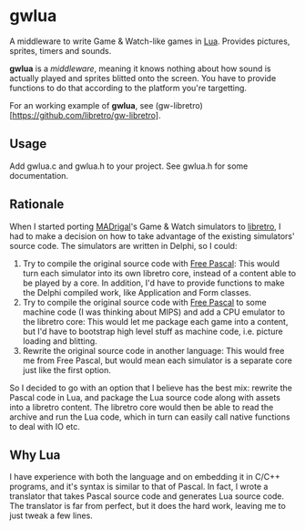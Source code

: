 # gwlua

A middleware to write Game & Watch-like games in [Lua](http://www.lua.org/). Provides pictures, sprites, timers and sounds.

**gwlua** is a *middleware*, meaning it knows nothing about how sound is actually played and sprites blitted onto the screen. You have to provide functions to do that according to the platform you're targetting.

For an working example of **gwlua**, see (gw-libretro)[https://github.com/libretro/gw-libretro].

## Usage

Add gwlua.c and gwlua.h to your project. See gwlua.h for some documentation.

## Rationale

When I started porting [MADrigal](http://www.madrigaldesign.it/sim/)'s Game & Watch simulators to [libretro](http://www.libretro.com/), I had to make a decision on how to take advantage of the existing simulators' source code. The simulators are written in Delphi, so I could:

1. Try to compile the original source code with [Free Pascal](http://www.freepascal.org/): This would turn each simulator into its own libretro core, instead of a content able to be played by a core. In addition, I'd have to provide functions to make the Delphi compiled work, like Application and Form classes.
1. Try to compile the original source code with [Free Pascal](http://www.freepascal.org/) to some machine code (I was thinking about MIPS) and add a CPU emulator to the libretro core: This would let me package each game into a content, but I'd have to bootstrap high level stuff as machine code, i.e. picture loading and blitting.
1. Rewrite the original source code in another language: This would free me from Free Pascal, but would mean each simulator is a separate core just like the first option.

So I decided to go with an option that I believe has the best mix: rewrite the Pascal code in Lua, and package the Lua source code along with assets into a libretro content. The libretro core would then be able to read the archive and run the Lua code, which in turn can easily call native functions to deal with IO etc.

## Why Lua

I have experience with both the language and on embedding it in C/C++ programs, and it's syntax is similar to that of Pascal. In fact, I wrote a translator that takes Pascal source code and generates Lua source code. The translator is far from perfect, but it does the hard work, leaving me to just tweak a few lines.
